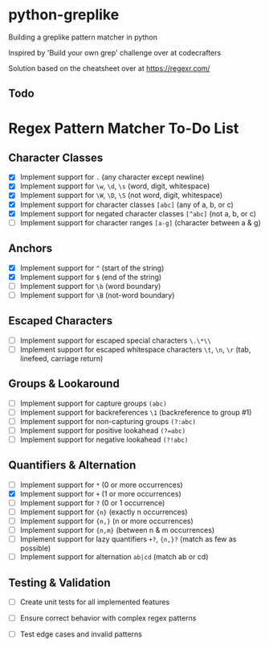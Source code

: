 # python-greplike
Building a greplike pattern matcher in python

Inspired by 'Build your own grep' challenge over at codecrafters

Solution based on the cheatsheet over at https://regexr.com/

## Todo
# Regex Pattern Matcher To-Do List

## Character Classes
- [x] Implement support for `.` (any character except newline)
- [x] Implement support for `\w`, `\d`, `\s` (word, digit, whitespace)
- [x] Implement support for `\W`, `\D`, `\S` (not word, digit, whitespace)
- [x] Implement support for character classes `[abc]` (any of a, b, or c)
- [x] Implement support for negated character classes `[^abc]` (not a, b, or c)
- [ ] Implement support for character ranges `[a-g]` (character between a & g)

## Anchors
- [x] Implement support for `^` (start of the string)
- [x] Implement support for `$` (end of the string)
- [ ] Implement support for `\b` (word boundary)
- [ ] Implement support for `\B` (not-word boundary)

## Escaped Characters
- [ ] Implement support for escaped special characters `\.\*\\`
- [ ] Implement support for escaped whitespace characters `\t`, `\n`, `\r` (tab, linefeed, carriage return)

## Groups & Lookaround
- [ ] Implement support for capture groups `(abc)`
- [ ] Implement support for backreferences `\1` (backreference to group #1)
- [ ] Implement support for non-capturing groups `(?:abc)`
- [ ] Implement support for positive lookahead `(?=abc)`
- [ ] Implement support for negative lookahead `(?!abc)`

## Quantifiers & Alternation
- [ ] Implement support for `*` (0 or more occurrences)
- [x] Implement support for `+` (1 or more occurrences)
- [ ] Implement support for `?` (0 or 1 occurrence)
- [ ] Implement support for `{n}` (exactly n occurrences)
- [ ] Implement support for `{n,}` (n or more occurrences)
- [ ] Implement support for `{n,m}` (between n & m occurrences)
- [ ] Implement support for lazy quantifiers `+?`, `{n,}?` (match as few as possible)
- [ ] Implement support for alternation `ab|cd` (match ab or cd)

## Testing & Validation
- [ ] Create unit tests for all implemented features
- [ ] Ensure correct behavior with complex regex patterns
- [ ] Test edge cases and invalid patterns

